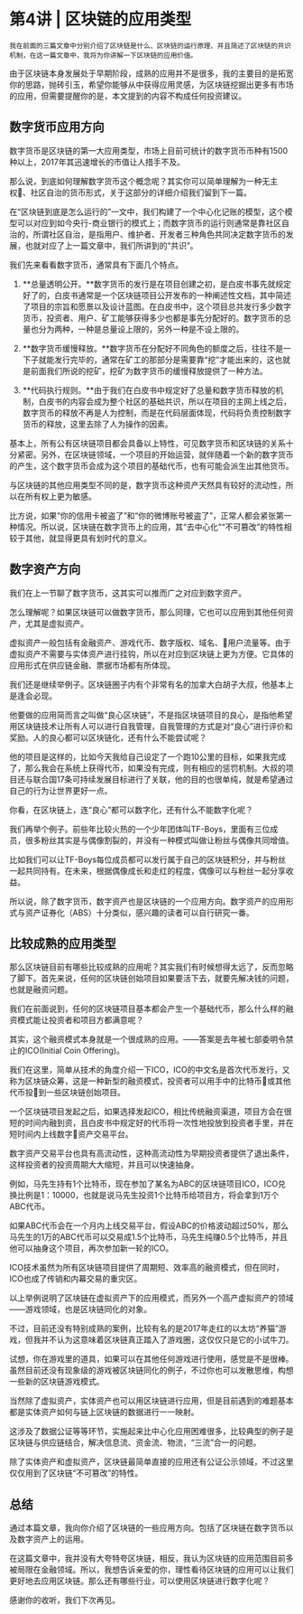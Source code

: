 # 第4讲 | 区块链的应用类型

    我在前面的三篇文章中分别介绍了区块链是什么、区块链的运行原理、并且简述了区块链的共识机制，在这一篇文章中，我将为你讲解一下区块链的应用价值。

由于区块链本身发展处于早期阶段，成熟的应用并不是很多，我的主要目的是拓宽你的思路，抛砖引玉，希望你能够从中获得应用灵感，为区块链挖掘出更多有市场的应用，但需要提醒你的是，本文提到的内容不构成任何投资建议。

## 数字货币应用方向

数字货币是区块链的第一大应用类型，市场上目前可统计的数字货币币种有1500种以上，2017年其迅速增长的市值让人措手不及。

那么说，到底如何理解数字货币这个概念呢？其实你可以简单理解为一种无主权、社区自治的货币形式，关于这部分的详细介绍我们留到下一篇。

在“区块链到底是怎么运行的”一文中，我们构建了一个中心化记账的模型，这个模型可以对应到如今央行-商业银行的模式上；而数字货币的运行则通常是靠社区自治的，所谓社区自治，是指用户、维护者、开发者三种角色共同决定数字货币的发展，也就对应了上一篇文章中，我们所讲到的“共识”。

我们先来看看数字货币，通常具有下面几个特点。

1.  **总量透明公开。**数字货币的发行是在项目创建之初，是白皮书事先就规定好了的，白皮书通常是一个区块链项目公开发布的一种阐述性文档，其中简述了项目的宗旨和愿景以及设计蓝图。在白皮书中，这个项目总共发行多少数字货币，投资者、用户、矿工能够获得多少也都是事先分配好的。数字货币的总量也分为两种，一种是总量设上限的，另外一种是不设上限的。
    
2.  **数字货币缓慢释放。**数字货币在分配好不同角色的额度之后，往往不是一下子就能发行完毕的，通常在矿工的那部分是需要靠“挖”才能出来的，这也就是前面我们所说的挖矿，挖矿为数字货币的缓慢释放提供了一种方法。
    
3.  **代码执行规则。**由于我们在白皮书中规定好了总量和数字货币释放的机制，白皮书的内容会成为整个社区的基础共识，所以在项目的主网上线之后，数字货币的释放不再是人为控制，而是在代码层面体现，代码将负责控制数字货币的释放，这里去除了人为操作的因素。
    

基本上，所有公有区块链项目都会具备以上特性，可见数字货币和区块链的关系十分紧密。另外，在区块链领域，一个项目的开始运营，就伴随着一个新的数字货币的产生，这个数字货币会成为这个项目的基础代币，也有可能会派生出其他货币。

与区块链的其他应用类型不同的是，数字货币这种资产天然具有较好的流动性，所以在所有权上更为敏感。

比方说，如果“你的信用卡被盗了”和“你的微博账号被盗了”，正常人都会紧张第一种情况。所以说，区块链在数字货币上的应用，其“去中心化”“不可篡改”的特性相较于其他，就显得更具有划时代的意义。

## 数字资产方向

我们在上一节聊了数字货币，这其实可以推而广之对应到数字资产。

怎么理解呢？如果区块链可以做数字货币，那么同理，它也可以应用到其他任何资产，尤其是虚拟资产。

虚拟资产一般包括有金融资产、游戏代币、数字版权、域名、用户流量等。由于虚拟资产不需要与实体资产进行挂钩，所以在对应到区块链上更为方便。它具体的应用形式在供应链金融、票据市场都有所体现。

我们还是继续举例子。区块链圈子内有个非常有名的加拿大白胡子大叔，他基本上是逢会必现。

他要做的应用简而言之叫做“良心区块链”，不是指区块链项目的良心，是指他希望用区块链技术让所有人可以进行自我管理，自我管理的方式是对“良心”进行评价和奖励。人的良心都可以区块链化，还有什么不能尝试呢？

他的项目是这样的，比如今天我给自己设定了一个跑10公里的目标，如果我完成了，那么我会在系统上获得代币，如果没有完成，则有相应的惩罚机制。大叔的项目还与联合国17条可持续发展目标进行了关联，他的目的也很单纯，就是希望通过自己的行为让世界更好一点。

你看，在区块链上，连“良心”都可以数字化，还有什么不能数字化呢？

我们再举个例子。前些年比较火热的一个少年团体叫TF-Boys，里面有三位成员，很多粉丝其实是与偶像割裂的，并没有一种模式叫做让粉丝与偶像共同增值。

比如我们可以让TF-Boys每位成员都可以发行属于自己的区块链积分，并与粉丝一起共同持有。在未来，根据偶像成长和走红的程度，偶像可以与粉丝一起分享收益。

所以说，除了数字货币，数字资产也是区块链的一个应用方向。数字资产的应用形式与资产证券化（ABS）十分类似，感兴趣的读者可以自行研究一番。

## 比较成熟的应用类型

那么区块链目前有哪些比较成熟的应用呢？其实我们有时候想得太远了，反而忽略了脚下。首先来说，任何的区块链创始项目如果要活下去，就要先解决钱的问题，也就是融资问题。

我们在前面说到，任何的区块链项目基本都会产生一个基础代币，那么什么样的融资模式能让投资者和项目方都满意呢？

其实，这个融资模式本身就是一个很成熟的应用。——答案是去年被七部委明令禁止的ICO(Initial Coin Offering)。

我们在这里，简单从技术的角度介绍一下ICO，ICO的中文名是首次代币发行，又称为区块链众筹，这是一种新型的融资模式，投资者可以用手中的比特币或其他代币投到一些区块链创始项目。

一个区块链项目发起之后，如果选择发起ICO，相比传统融资渠道，项目方会在很短的时间内融到资，且白皮书中规定好的代币将一次性地投放到投资者手里，并在短时间内上线数字资产交易平台。

数字资产交易平台也具有高流动性，这种高流动性为早期投资者提供了退出条件，这样投资者的投资周期大大缩短，并且可以快速抽身。

例如，马先生持有1个比特币，现在参加了某名为ABC的区块链项目ICO，ICO兑换比例是1：10000，也就是说马先生投资1个比特币给项目方，将会拿到1万个ABC代币。

如果ABC代币会在一个月内上线交易平台，假设ABC的价格波动超过50%，那么马先生的1万的ABC代币可以交易成1.5个比特币，马先生纯赚0.5个比特币，并且他可以抽身这个项目，再次参加新一轮的ICO。

ICO技术虽然为所有区块链项目提供了周期短、效率高的融资模式，但在同时，ICO也成了传销和内幕交易的重灾区。

以上举例说明了区块链在虚拟资产下的应用模式，而另外一个高产虚拟资产的领域——游戏领域，也是区块链同化的对象。

不过，目前还没有特别成熟的案例，比较有名的是2017年走红的以太坊“养猫”游戏，但我并不认为这意味着区块链真正踏入了游戏圈，这仅仅只是它的小试牛刀。

试想，你在游戏里的道具，如果可以在其他任何游戏进行使用，感觉是不是很棒。虽然目前还没有现象级的游戏被区块链同化的例子，不过你也可以发散思维，构想一些新的区块链游戏模式。

当然除了虚拟资产，实体资产也可以用区块链进行应用，但是目前遇到的难题基本都是实体资产如何与链上区块链的数据进行一一映射。

这涉及了数据公证等等环节，实施起来比中心化应用困难很多，比较典型的例子是区块链与供应链结合，解决信息流、资金流、物流，“三流”合一的问题。

除了实体资产和虚拟资产，区块链最简单直接的应用还有公证公示领域，不过这里仅仅用到了区块链“不可篡改”的特性。

## 总结

通过本篇文章，我向你介绍了区块链的一些应用方向。包括了区块链在数字货币以及数字资产上的运用。

在这篇文章中，我并没有大夸特夸区块链，相反，我认为区块链的应用范围目前多被局限在金融领域。所以，我想告诉亲爱的你，理性看待区块链的应用可以让我们更好地去应用区块链。那么还有哪些行业，可以使用区块链进行数字化呢？

感谢你的收听，我们下次再见。
    